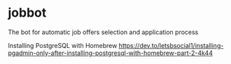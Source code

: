 # jobbot
The bot for automatic job offers selection and application process

Installing PostgreSQL with Homebrew
https://dev.to/letsbsocial1/installing-pgadmin-only-after-installing-postgresql-with-homebrew-part-2-4k44

